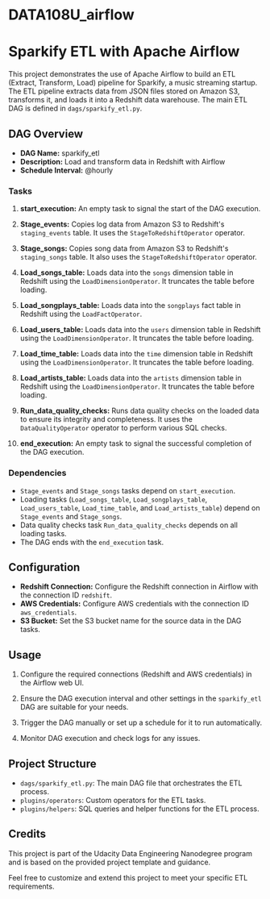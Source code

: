 # DATA108U_airflow

# Sparkify ETL with Apache Airflow

This project demonstrates the use of Apache Airflow to build an ETL (Extract, Transform, Load) pipeline for Sparkify, a music streaming startup. The ETL pipeline extracts data from JSON files stored on Amazon S3, transforms it, and loads it into a Redshift data warehouse. The main ETL DAG is defined in `dags/sparkify_etl.py`.

## DAG Overview

- **DAG Name:** sparkify_etl
- **Description:** Load and transform data in Redshift with Airflow
- **Schedule Interval:** @hourly

### Tasks

1. **start_execution:** An empty task to signal the start of the DAG execution.

2. **Stage_events:** Copies log data from Amazon S3 to Redshift's `staging_events` table. It uses the `StageToRedshiftOperator` operator.

3. **Stage_songs:** Copies song data from Amazon S3 to Redshift's `staging_songs` table. It also uses the `StageToRedshiftOperator` operator.

4. **Load_songs_table:** Loads data into the `songs` dimension table in Redshift using the `LoadDimensionOperator`. It truncates the table before loading.

5. **Load_songplays_table:** Loads data into the `songplays` fact table in Redshift using the `LoadFactOperator`.

6. **Load_users_table:** Loads data into the `users` dimension table in Redshift using the `LoadDimensionOperator`. It truncates the table before loading.

7. **Load_time_table:** Loads data into the `time` dimension table in Redshift using the `LoadDimensionOperator`. It truncates the table before loading.

8. **Load_artists_table:** Loads data into the `artists` dimension table in Redshift using the `LoadDimensionOperator`. It truncates the table before loading.

9. **Run_data_quality_checks:** Runs data quality checks on the loaded data to ensure its integrity and completeness. It uses the `DataQualityOperator` operator to perform various SQL checks.

10. **end_execution:** An empty task to signal the successful completion of the DAG execution.

### Dependencies

- `Stage_events` and `Stage_songs` tasks depend on `start_execution`.
- Loading tasks (`Load_songs_table`, `Load_songplays_table`, `Load_users_table`, `Load_time_table`, and `Load_artists_table`) depend on `Stage_events` and `Stage_songs`.
- Data quality checks task `Run_data_quality_checks` depends on all loading tasks.
- The DAG ends with the `end_execution` task.

## Configuration

- **Redshift Connection:** Configure the Redshift connection in Airflow with the connection ID `redshift`.
- **AWS Credentials:** Configure AWS credentials with the connection ID `aws_credentials`.
- **S3 Bucket:** Set the S3 bucket name for the source data in the DAG tasks.

## Usage

1. Configure the required connections (Redshift and AWS credentials) in the Airflow web UI.

2. Ensure the DAG execution interval and other settings in the `sparkify_etl` DAG are suitable for your needs.

3. Trigger the DAG manually or set up a schedule for it to run automatically.

4. Monitor DAG execution and check logs for any issues.

## Project Structure

- `dags/sparkify_etl.py`: The main DAG file that orchestrates the ETL process.
- `plugins/operators`: Custom operators for the ETL tasks.
- `plugins/helpers`: SQL queries and helper functions for the ETL process.

## Credits

This project is part of the Udacity Data Engineering Nanodegree program and is based on the provided project template and guidance.

Feel free to customize and extend this project to meet your specific ETL requirements.
